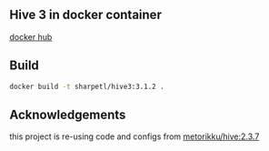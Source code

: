 ## Hive 3 in docker container

[docker hub](https://hub.docker.com/repository/docker/sharpetl/hive3)

## Build

```sh
docker build -t sharpetl/hive3:3.1.2 .
```

## Acknowledgements

this project is re-using code and configs from [metorikku/hive:2.3.7](https://hub.docker.com/r/metorikku/hive)

